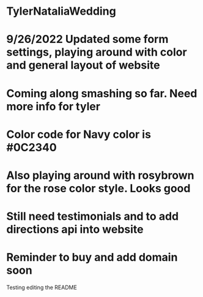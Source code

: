 # TylerNataliaWedding
# 9/26/2022 Updated some form settings, playing around with color and general layout of website
#   Coming along smashing so far. Need more info for tyler 
#   Color code for Navy color is  #0C2340 
#   Also playing around with rosybrown for the rose color style. Looks good
#   Still need testimonials and to add directions api into website
#   Reminder to buy and add domain soon 
Testing editing the README